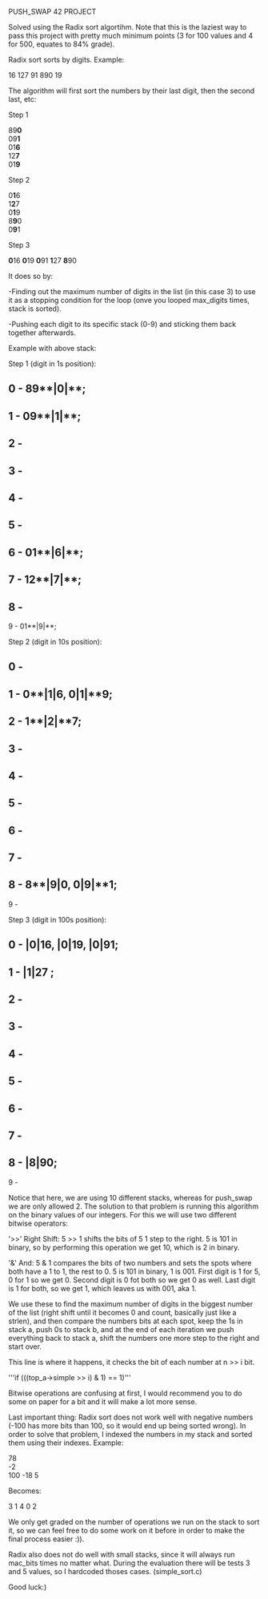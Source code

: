 PUSH_SWAP 42 PROJECT

Solved using the Radix sort algortihm. Note that this is the laziest way
to pass this project with pretty much minimum points
(3 for 100 values and 4 for 500, equates to 84% grade).

Radix sort sorts by digits. Example:

16
127
91
890
19

The algorithm will first sort the numbers by their last digit, then the second last, etc:

Step 1   

89**0**   
09**1**      
01**6**       
12**7**   
01**9**       

Step 2  

0**1**6       
1**2**7      
0**1**9       
8**9**0       
0**9**1        

Step 3

**0**16
**0**19
**0**91
**1**27
**8**90

It does so by:

-Finding out the maximum number of digits in the list (in this case 3) to use it as a
stopping condition for the loop (onve you looped max_digits times, stack is sorted).

-Pushing each digit to its specific stack (0-9) and sticking them back together afterwards.

Example with above stack:

Step 1 (digit in 1s position):

0  -  89**|0|**;
-
1  -  09**|1|**;   
-
2  - 
-
3  -    
-
4  -    
-
5  -    
-
6  -  01**|6|**;
-
7  -  12**|7|**;
-
8  -    
-
9  -  01**|9|**;                

Step 2 (digit in 10s position):

0  -   
-
1  -  0**|1|**6, 0**|1|**9;
-
2  -  1**|2|**7;
-
3  - 
-
4  -    
-
5  -    
-
6  -    
-
7  -  
-
8  -  8**|9|**0, 0**|9|**1; 
-
9  -                                         

Step 3 (digit in 100s position):

0  -  |0|**1**6, |0|**1**9, |0|**9**1;
-
1  -  |1|**2**7   ;
-
2  -  
-
3  -    
-
4  -    
-
5  -    
-
6  -    
-
7  -  
-
8  -  |8|**9**0;  
-
9  -  

Notice that here, we are using 10 different stacks, whereas for push_swap 
we are only allowed 2. 
The solution to that problem is running this algorithm on the binary values 
of our integers.
For this we will use two different bitwise operators:

'>>'    Right Shift: 5 >> 1 shifts the bits of 5 1 step to the right.
        5 is 101 in binary, so by performing this operation we get 10, which is 2 in binary.

'&'     And: 5 & 1 compares the bits of two numbers and sets the spots where both have 
        a 1 to 1, the rest to 0. 
        5 is 101 in binary, 1 is 001.
        First digit is 1 for 5, 0 for 1 so we get 0.
        Second digit is 0 fot both so we get 0 as well.
        Last digit is 1 for both, so we get 1, which leaves us with 001, aka 1.

We use these to find the maximum number of digits in the biggest number of the list (right shift until 
it becomes 0 and count, basically just like a strlen), and then compare the numbers bits at each spot,
keep the 1s in stack a, push 0s to stack b, and at the end of each iteration we push everything back to stack a, 
shift the numbers one more step to the right and start over.

This line is where it happens, it checks the bit of each number at n >> i bit.

'''if (((top_a->simple >> i) & 1) == 1)'''

Bitwise operations are confusing at first, I would recommend you to do some on paper for a bit and it
will make a lot more sense.

Last important thing: Radix sort does not work well with negative numbers (-100 has more bits than 100,
so it would end up being sorted wrong).
In order to solve that problem, I indexed the numbers in my stack and sorted them using their indexes.
Example:

78    
-2    
100
-18
5

Becomes:

3
1 
4 
0 
2

We only get graded on the number of operations we run on the stack to sort it, so we can feel free to do some work on
it before in order to make the final process easier :)).

Radix  also does not do well with small stacks, since it will always run mac_bits times no matter what.
During the evaluation there will be tests 3 and 5 values, so I hardcoded thoses cases. (simple_sort.c)

Good luck:)


        
